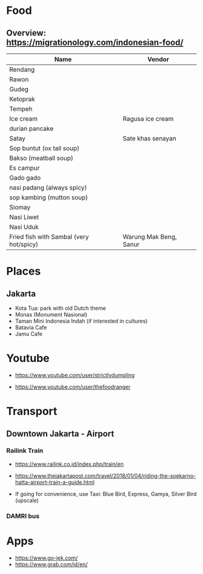 # Food
## Overview: https://migrationology.com/indonesian-food/

|Name|Vendor|
|---|---|
|Rendang
|Rawon
|Gudeg
|Ketoprak
|Tempeh
|Ice cream|Ragusa ice cream
|durian pancake
|Satay|Sate khas senayan
|Sop buntut (ox tail soup)
|Bakso (meatball soup)|
|Es campur
|Gado gado
|nasi padang (always spicy)
|sop kambing (mutton soup)
|Siomay
|Nasi Liwet
|Nasi Uduk
|Fried fish with Sambal (very hot/spicy)|Warung Mak Beng, Sanur

# Places
## Jakarta
- Kota Tua: park with old Dutch theme
- Monas (Monument Nasional)
- Taman Mini Indonesia Indah (if interested in cultures)
- Batavia Cafe
- Jamu Cafe

# Youtube
- https://www.youtube.com/user/strictlydumpling

- https://www.youtube.com/user/thefoodranger

# Transport
## Downtown Jakarta - Airport
### Railink Train
- https://www.railink.co.id/index.php/train/en

- https://www.thejakartapost.com/travel/2018/01/04/riding-the-soekarno-hatta-airport-train-a-guide.html

- If going for convenience, use Taxi: Blue Bird, Express, Gamya, Silver Bird (upscale) 

### DAMRI bus

# Apps
-  https://www.go-jek.com/
-  https://www.grab.com/id/en/
